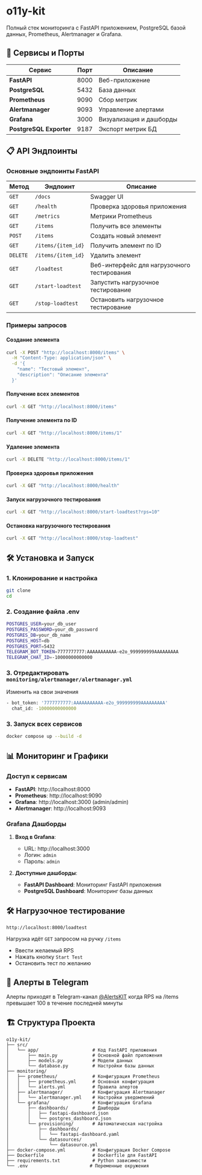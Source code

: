 # o11y-kit

Полный стек мониторинга с FastAPI приложением, PostgreSQL базой данных, Prometheus, Alertmanager и Grafana.

## 🚀 Сервисы и Порты

| Сервис | Порт | Описание |
|--------|------|----------|
| **FastAPI** | 8000 | Веб-приложение |
| **PostgreSQL** | 5432 | База данных |
| **Prometheus** | 9090 | Сбор метрик |
| **Alertmanager** | 9093 | Управление алертами |
| **Grafana** | 3000 | Визуализация и дашборды |
| **PostgreSQL Exporter** | 9187 | Экспорт метрик БД |

## 📋 API Эндпоинты

### Основные эндпоинты FastAPI

| Метод | Эндпоинт | Описание |
|-------|----------|----------|
| `GET` | `/docs` | Swagger UI |
| `GET` | `/health` | Проверка здоровья приложения |
| `GET` | `/metrics` | Метрики Prometheus |
| `GET` | `/items` | Получить все элементы |
| `POST` | `/items` | Создать новый элемент |
| `GET` | `/items/{item_id}` | Получить элемент по ID |
| `DELETE` | `/items/{item_id}` | Удалить элемент |
| `GET` | `/loadtest` | Веб-интерфейс для нагрузочного тестирования |
| `GET` | `/start-loadtest` | Запустить нагрузочное тестирование |
| `GET` | `/stop-loadtest` | Остановить нагрузочное тестирование |

### Примеры запросов

#### Создание элемента
```bash
curl -X POST "http://localhost:8000/items" \
  -H "Content-Type: application/json" \
  -d '{
    "name": "Тестовый элемент",
    "description": "Описание элемента"
  }'
```

#### Получение всех элементов
```bash
curl -X GET "http://localhost:8000/items"
```

#### Получение элемента по ID
```bash
curl -X GET "http://localhost:8000/items/1"
```

#### Удаление элемента
```bash
curl -X DELETE "http://localhost:8000/items/1"
```

#### Проверка здоровья приложения
```bash
curl -X GET "http://localhost:8000/health"
```

#### Запуск нагрузочного тестирования
```bash
curl -X GET "http://localhost:8000/start-loadtest?rps=10"
```

#### Остановка нагрузочного тестирования
```bash
curl -X GET "http://localhost:8000/stop-loadtest"
```

## 🛠️ Установка и Запуск

### 1. Клонирование и настройка
```bash
git clone 
cd 
```

### 2. Создание файла .env
```bash
POSTGRES_USER=your_db_user
POSTGRES_PASSWORD=your_db_password
POSTGRES_DB=your_db_name
POSTGRES_HOST=db
POSTGRES_PORT=5432
TELEGRAM_BOT_TOKEN=7777777777:AAAAAAAAAAA-e2o_999999999AAAAAAAAA
TELEGRAM_CHAT_ID=-10000000000000
```

### 3. Отредактировать `monitoring/alertmanager/alertmanager.yml`
Изменить на свои значения
```bash
- bot_token: '7777777777:AAAAAAAAAAA-e2o_999999999AAAAAAAAA'
  chat_id: -10000000000000
```

### 3. Запуск всех сервисов
```bash
docker compose up --build -d
```

## 📊 Мониторинг и Графики

### Доступ к сервисам

- **FastAPI**: http://localhost:8000
- **Prometheus**: http://localhost:9090
- **Grafana**: http://localhost:3000 (admin/admin)
- **Alertmanager**: http://localhost:9093

### Grafana Дашборды

1. **Вход в Grafana**:
   - URL: http://localhost:3000
   - Логин: `admin`
   - Пароль: `admin`

2. **Доступные дашборды**:
   - **FastAPI Dashboard**: Мониторинг FastAPI приложения
   - **PostgreSQL Dashboard**: Мониторинг базы данных

## 🛠 Нагрузочное тестирование

`http://localhost:8000/loadtest`

Нагрузка идёт `GET` запросом на ручку `/items`

- Ввести желаемый RPS
- Нажать кнопку `Start Test`
- Остановить тест по желанию

## 🚨 Алерты в Telegram

Алерты приходят в Telegram-канал [@AlertsKIT](https://t.me/AlertsKIT) когда RPS на /items превышает 100 в течение последней минуты

## 🏗️ Структура Проекта

```
o11y-kit/
├── src/
│   └── app/                    # Код FastAPI приложения
│       ├── main.py             # Основной файл приложения
│       ├── models.py           # Модели данных
│       └── database.py         # Настройки базы данных
├── monitoring/
│   ├── prometheus/             # Конфигурация Prometheus
│   │   ├── prometheus.yml      # Основная конфигурация
│   │   └── alerts.yml          # Правила алертов
│   ├── alertmanager/           # Конфигурация Alertmanager
│   │   └── alertmanager.yml    # Настройки уведомлений
│   └── grafana/                # Конфигурация Grafana
│       ├── dashboards/         # Дашборды
│       │   ├── fastapi-dashboard.json
│       │   └── postgres_dashboard.json
│       └── provisioning/       # Автоматическая настройка
│           ├── dashboards/
│           │   └── fastapi-dashboard.yaml
│           └── datasources/
│               └── datasource.yml
├── docker-compose.yml          # Конфигурация Docker Compose
├── Dockerfile                  # Dockerfile для FastAPI
├── requirements.txt            # Python зависимости
└── .env                       # Переменные окружения
```
